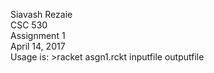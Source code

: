 Siavash Rezaie <br/>
CSC 530 <br/>
Assignment 1 <br/>
April 14, 2017 <br/>
Usage is: >racket asgn1.rckt inputfile outputfile
